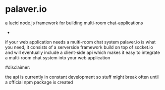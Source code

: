 palaver.io
=

a lucid node.js framework for building multi-room chat-applications

-

if your web application needs a multi-room chat system palaver.io is what you need, it consists of a serverside framework build on top of socket.io and will eventually include a client-side api which makes it easy to integrate a multi-room chat system into your web application

#disclaimer:

the api is currently in constant development so stuff might break often until a official npm package is created
